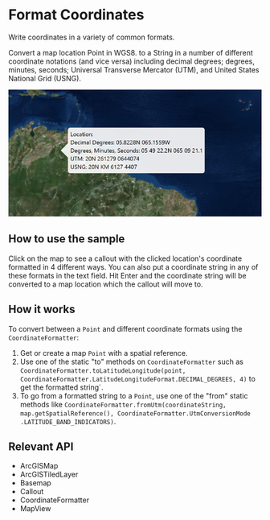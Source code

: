 # Format Coordinates

Write coordinates in a variety of common formats.

Convert a map location Point in WGS8.  to a String in a number of different 
coordinate notations (and vice versa) including decimal degrees; degrees, minutes, seconds; Universal Transverse 
Mercator (UTM), and United States National Grid (USNG).
 
 ![](FormatCoordinates.png)

## How to use the sample

Click on the map to see a callout with the clicked location's coordinate formatted in 4 different ways. You can 
also put a coordinate string in any of these formats in the text field. Hit Enter and the coordinate string will be 
converted to a map location which the callout will move to.

## How it works

To convert between a `Point` and different coordinate formats using the 
`CoordinateFormatter`:

1.  Get or create a map `Point` with a spatial reference.
2.  Use one of the static "to" methods on `CoordinateFormatter` such as 
  `CoordinateFormatter.toLatitudeLongitude(point, CoordinateFormatter.LatitudeLongitudeFormat.DECIMAL_DEGREES,
   4)` to get the formatted string`.
3.  To go from a formatted string to a `Point`, use one of the "from" static methods like 
  `CoordinateFormatter.fromUtm(coordinateString, map.getSpatialReference(), CoordinateFormatter.UtmConversionMode
  .LATITUDE_BAND_INDICATORS)`.

## Relevant API

*   ArcGISMap
*   ArcGISTiledLayer
*   Basemap
*   Callout
*   CoordinateFormatter
*   MapView

